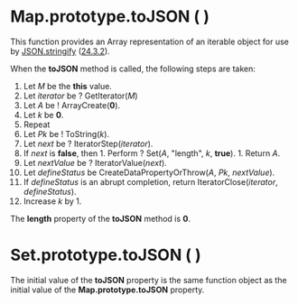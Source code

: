 # Map.prototype.toJSON ( )

This function provides an Array representation of an iterable object for use by [JSON.stringify][json-stringify] ([24.3.2][json-stringify]).

When the **toJSON** method is called, the following steps are taken:

1. Let *M* be the **this** value.
1. Let *iterator* be ? GetIterator(*M*)
1. Let *A* be ! ArrayCreate(**0**).
1. Let *k* be **0**.
1. Repeat
  1. Let *Pk* be ! ToString(*k*).
  1. Let *next* be ? IteratorStep(*iterator*).
  1. If *next* is **false**, then
    1. Perform ? Set(*A*, "length", *k*, **true**).
    1. Return *A*.
  1. Let *nextValue* be ? IteratorValue(*next*).
  1. Let *defineStatus* be CreateDataPropertyOrThrow(*A*, *Pk*, *nextValue*).
  1. If *defineStatus* is an abrupt completion, return IteratorClose(*iterator*, *defineStatus*).
  1. Increase *k* by 1.

The **length** property of the **toJSON** method is **0**.

# Set.prototype.toJSON ( )

The initial value of the **toJSON** property is the same function object as the initial value of the **Map.prototype.toJSON** property.

[json-stringify]: http://www.ecma-international.org/ecma-262/6.0/#sec-json.stringify
